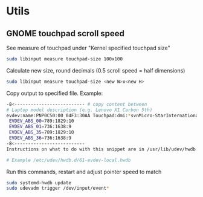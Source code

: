 # Utils

## GNOME touchpad scroll speed

See measure of touchpad under "Kernel specified touchpad size"

```sh
sudo libinput measure touchpad-size 100x100
```

Calculate new size, round decimals (0.5 scroll speed = half dimensions)

```sh
sudo libinput measure touchpad-size <new W>x<new H>
```

Copy output to specified file. Example:

```sh
-8<-------------------------- # copy content between
# Laptop model description (e.g. Lenovo X1 Carbon 5th)
evdev:name:PNP0C50:00 04F3:30AA Touchpad:dmi:*svnMicro-StarInternationalCo.,Ltd.:*pnModern15A11M**
 EVDEV_ABS_00=789:1829:10
 EVDEV_ABS_01=736:1638:9
 EVDEV_ABS_35=789:1829:10
 EVDEV_ABS_36=736:1638:9
-8<--------------------------
Instructions on what to do with this snippet are in /usr/lib/udev/hwdb.d/60-evdev.hwdb

# Example /etc/udev/hwdb.d/61-evdev-local.hwdb
```

Run this commands, restart and adjust pointer speed to match

```sh
sudo systemd-hwdb update
sudo udevadm trigger /dev/input/event*
```

